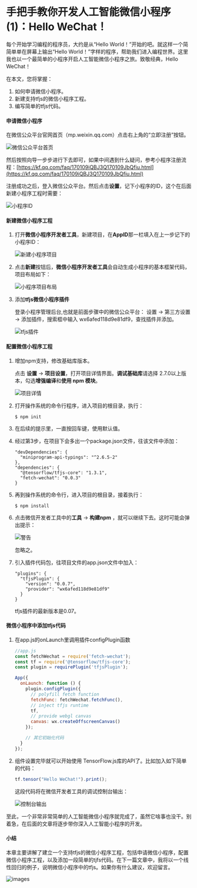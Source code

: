 # 手把手教你开发人工智能微信小程序(1)：Hello WeChat！

每个开始学习编程的程序员，大约是从“Hello World！”开始的吧。就这样一个简简单单在屏幕上输出“Hello World！”字样的程序，帮助我们进入编程世界。这里我也以一个最简单的小程序开启人工智能微信小程序之旅。致敬经典，Hello WeChat！

在本文，您将掌握：

1. 如何申请微信小程序。
2. 新建支持tfjs的微信小程序工程。
3. 编写简单的tfjs代码。

#### 申请微信小程序

在微信公众平台官网首页（mp.weixin.qq.com）点击右上角的“立即注册”按钮。

![微信公众平台首页](https://raw.githubusercontent.com/mogoweb/mywritings/master/book_wechat/201912/images/wechat_ml_01_hello_wechat_01.png)

然后按照向导一步步进行下去即可，如果中间遇到什么疑问，参考小程序注册流程：[https://kf.qq.com/faq/170109iQBJ3Q170109JbQfiu.html](https://kf.qq.com/faq/170109iQBJ3Q170109JbQfiu.html)

注册成功之后，登入微信公众平台。然后点击**设置**，记下小程序的ID，这个在后面新建小程序工程时需要：

![小程序ID](https://raw.githubusercontent.com/mogoweb/mywritings/master/book_wechat/201912/images/wechat_ml_01_hello_wechat_02.png)

#### 新建微信小程序工程

1. 打开**微信小程序开发者工具**，新建项目，在**AppID**那一栏填入在上一步记下的小程序ID：
   
   ![新建小程序项目](https://raw.githubusercontent.com/mogoweb/mywritings/master/book_wechat/201912/images/wechat_ml_01_hello_wechat_03.png)

2. 点击**新建**按钮后，**微信小程序开发者工具**会自动生成小程序的基本框架代码，项目布局如下：
   
   ![小程序项目布局](https://raw.githubusercontent.com/mogoweb/mywritings/master/book_wechat/201912/images/wechat_ml_01_hello_wechat_04.png)

3. 添加**tfjs微信小程序插件**
   
   登录小程序管理后台,也就是前面步骤中的微信公众平台： 设置 -> 第三方设置 -> 添加插件，搜索框中输入 wx6afed118d9e81df9，查找插件并添加。

   ![tfjs插件](https://raw.githubusercontent.com/mogoweb/mywritings/master/book_wechat/201912/images/wechat_ml_01_hello_wechat_05.png)

#### 配置微信小程序工程

1. 增加npm支持，修改基础库版本。
   
   点击 **设置** -> **项目设置**，打开项目详情界面。**调试基础库**请选择 2.7.0以上版本，勾选**增强编译**和**使用 npm 模块**。

   ![项目详情](https://raw.githubusercontent.com/mogoweb/mywritings/master/book_wechat/201912/images/wechat_ml_01_hello_wechat_06.png)

2. 打开操作系统的命令行程序，进入项目的根目录，执行：

   ```
   $ npm init
   ```

3. 在后续的提示里，一直按回车键，使用默认值。
4. 经过第3步，在项目下会多出一个package.json文件，往该文件中添加：
   
   ```
   "devDependencies": {
     "miniprogram-api-typings": "^2.6.5-2"
   },
   "dependencies": {
     "@tensorflow/tfjs-core": "1.3.1",
     "fetch-wechat": "0.0.3"
   }
   ```
5. 再到操作系统的命令行，进入项目的根目录，接着执行：

   ```
   $ npm install
   ```

6. 点击微信开发者工具中的**工具** -> **构建npm** ，就可以继续下去。这时可能会弹出提示：

   ![警告](https://raw.githubusercontent.com/mogoweb/mywritings/master/book_wechat/201912/images/wechat_ml_01_hello_wechat_07.png)
   
   忽略之。

7. 引入插件代码包，往项目文件的app.json文件中加入：
   
   ```
   "plugins": {
     "tfjsPlugin": {
       "version": "0.0.7",
       "provider": "wx6afed118d9e81df9"
     }
   }
   ```

   tfjs插件的最新版本是0.07。

#### 微信小程序中添加tfjs代码

1. 在app.js的onLaunch里调用插件configPlugin函数

   ```javascript
   //app.js
   const fetchWechat = require('fetch-wechat');
   const tf = require('@tensorflow/tfjs-core');
   const plugin = requirePlugin('tfjsPlugin');

   App({
     onLaunch: function () {
       plugin.configPlugin({
         // polyfill fetch function
         fetchFunc: fetchWechat.fetchFunc(),
         // inject tfjs runtime
         tf,
         // provide webgl canvas
         canvas: wx.createOffscreenCanvas()
       });

       // 其它初始化代码
     }
   });
   ```

2. 组件设置完毕就可以开始使用 TensorFlow.js库的API了。比如加入如下简单的代码：
   
   ```javascript
   tf.tensor("Hello WeChat!").print();
   ```
   
   这段代码将在微信开发者工具的调试控制台输出：

   ![控制台输出](https://raw.githubusercontent.com/mogoweb/mywritings/master/book_wechat/201912/images/wechat_ml_01_hello_wechat_08.png)


至此，一个非常非常简单的人工智能微信小程序就完成了，虽然它啥事也没干。别着急，在后面的文章将逐步带你深入人工智能小程序的开发。

#### 小结

本章主要讲解了建立一个支持tfjs的微信小程序工程，包括申请微信小程序，配置微信小程序工程，以及添加一段简单的tjfs代码。在下一篇文章中，我将以一个线性回归的例子，说明微信小程序中的tfjs。如果你有什么建议，欢迎留言。

![images](https://raw.githubusercontent.com/mogoweb/mywritings/master/book_wechat/common_images/%E5%BE%AE%E4%BF%A1%E5%85%AC%E4%BC%97%E5%8F%B7_%E5%85%B3%E6%B3%A8%E4%BA%8C%E7%BB%B4%E7%A0%81.png)

